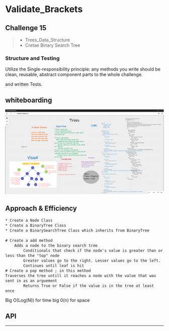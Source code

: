 # Validate_Brackets

## Challenge 15

> - Trees_Data_Structure
> - Cretae Binary Search Tree

### Structure and Testing

Utilize the Single-responsibility principle: any methods you write should be clean, reusable, abstract component parts to the whole challenge.

and written Tests.

## whiteboarding

![image](./Trees.png)

## Approach & Efficiency

    * Create a Node Class
    * Create a BinaryTree Class
    * Create a BinarySearchTree Class which inherits from BinaryTree

    # Create a add method
        Adds a node to the binary search tree
            Conditionals that check if the node's value is greater than or less than the "top" node
            Greater values go to the right. Lesser values go to the left.
            Continues until leaf is hit
    # Create a pop method ; in this method
    Traverses the tree untill it reaches a node with the value that was sent in as an arguement
            Returns True or False if the value is in the tree at least once

Big O(Log(N)) for time
big 0(n) for space

## API

---
